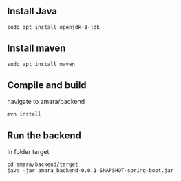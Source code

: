 ## Install Java
```
sudo apt install openjdk-8-jdk
```

## Install maven

```
sudo apt install maven
```

## Compile and build
navigate to amara/backend
```
mvn install
```

## Run the backend
In folder target
```
cd amara/backend/target
java -jar amara_backend-0.0.1-SNAPSHOT-spring-boot.jar
```